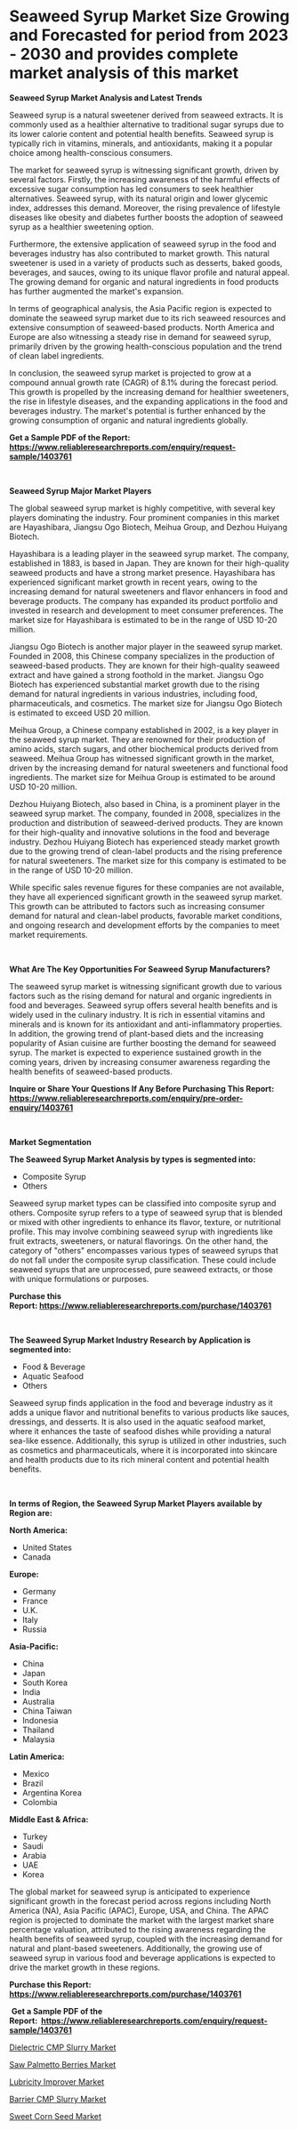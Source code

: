 <p><h1>Seaweed Syrup Market Size Growing and Forecasted for period from 2023 - 2030 and provides complete market analysis of this market</h1></p><p><strong>Seaweed Syrup Market Analysis and Latest Trends</strong></p>
<p><p>Seaweed syrup is a natural sweetener derived from seaweed extracts. It is commonly used as a healthier alternative to traditional sugar syrups due to its lower calorie content and potential health benefits. Seaweed syrup is typically rich in vitamins, minerals, and antioxidants, making it a popular choice among health-conscious consumers.</p><p>The market for seaweed syrup is witnessing significant growth, driven by several factors. Firstly, the increasing awareness of the harmful effects of excessive sugar consumption has led consumers to seek healthier alternatives. Seaweed syrup, with its natural origin and lower glycemic index, addresses this demand. Moreover, the rising prevalence of lifestyle diseases like obesity and diabetes further boosts the adoption of seaweed syrup as a healthier sweetening option.</p><p>Furthermore, the extensive application of seaweed syrup in the food and beverages industry has also contributed to market growth. This natural sweetener is used in a variety of products such as desserts, baked goods, beverages, and sauces, owing to its unique flavor profile and natural appeal. The growing demand for organic and natural ingredients in food products has further augmented the market's expansion.</p><p>In terms of geographical analysis, the Asia Pacific region is expected to dominate the seaweed syrup market due to its rich seaweed resources and extensive consumption of seaweed-based products. North America and Europe are also witnessing a steady rise in demand for seaweed syrup, primarily driven by the growing health-conscious population and the trend of clean label ingredients.</p><p>In conclusion, the seaweed syrup market is projected to grow at a compound annual growth rate (CAGR) of 8.1% during the forecast period. This growth is propelled by the increasing demand for healthier sweeteners, the rise in lifestyle diseases, and the expanding applications in the food and beverages industry. The market's potential is further enhanced by the growing consumption of organic and natural ingredients globally.</p></p>
<p><strong>Get a Sample PDF of the Report:&nbsp; <a href="https://www.reliableresearchreports.com/enquiry/request-sample/1403761">https://www.reliableresearchreports.com/enquiry/request-sample/1403761</a></strong></p>
<p>&nbsp;</p>
<p><strong>Seaweed Syrup Major Market Players</strong></p>
<p><p>The global seaweed syrup market is highly competitive, with several key players dominating the industry. Four prominent companies in this market are Hayashibara, Jiangsu Ogo Biotech, Meihua Group, and Dezhou Huiyang Biotech.</p><p>Hayashibara is a leading player in the seaweed syrup market. The company, established in 1883, is based in Japan. They are known for their high-quality seaweed products and have a strong market presence. Hayashibara has experienced significant market growth in recent years, owing to the increasing demand for natural sweeteners and flavor enhancers in food and beverage products. The company has expanded its product portfolio and invested in research and development to meet consumer preferences. The market size for Hayashibara is estimated to be in the range of USD 10-20 million.</p><p>Jiangsu Ogo Biotech is another major player in the seaweed syrup market. Founded in 2008, this Chinese company specializes in the production of seaweed-based products. They are known for their high-quality seaweed extract and have gained a strong foothold in the market. Jiangsu Ogo Biotech has experienced substantial market growth due to the rising demand for natural ingredients in various industries, including food, pharmaceuticals, and cosmetics. The market size for Jiangsu Ogo Biotech is estimated to exceed USD 20 million.</p><p>Meihua Group, a Chinese company established in 2002, is a key player in the seaweed syrup market. They are renowned for their production of amino acids, starch sugars, and other biochemical products derived from seaweed. Meihua Group has witnessed significant growth in the market, driven by the increasing demand for natural sweeteners and functional food ingredients. The market size for Meihua Group is estimated to be around USD 10-20 million.</p><p>Dezhou Huiyang Biotech, also based in China, is a prominent player in the seaweed syrup market. The company, founded in 2008, specializes in the production and distribution of seaweed-derived products. They are known for their high-quality and innovative solutions in the food and beverage industry. Dezhou Huiyang Biotech has experienced steady market growth due to the growing trend of clean-label products and the rising preference for natural sweeteners. The market size for this company is estimated to be in the range of USD 10-20 million.</p><p>While specific sales revenue figures for these companies are not available, they have all experienced significant growth in the seaweed syrup market. This growth can be attributed to factors such as increasing consumer demand for natural and clean-label products, favorable market conditions, and ongoing research and development efforts by the companies to meet market requirements.</p></p>
<p>&nbsp;</p>
<p><strong>What Are The Key Opportunities For Seaweed Syrup Manufacturers?</strong></p>
<p><p>The seaweed syrup market is witnessing significant growth due to various factors such as the rising demand for natural and organic ingredients in food and beverages. Seaweed syrup offers several health benefits and is widely used in the culinary industry. It is rich in essential vitamins and minerals and is known for its antioxidant and anti-inflammatory properties. In addition, the growing trend of plant-based diets and the increasing popularity of Asian cuisine are further boosting the demand for seaweed syrup. The market is expected to experience sustained growth in the coming years, driven by increasing consumer awareness regarding the health benefits of seaweed-based products.</p></p>
<p><strong>Inquire or Share Your Questions If Any Before Purchasing This Report: <a href="https://www.reliableresearchreports.com/enquiry/pre-order-enquiry/1403761">https://www.reliableresearchreports.com/enquiry/pre-order-enquiry/1403761</a></strong></p>
<p>&nbsp;</p>
<p><strong>Market Segmentation</strong></p>
<p><strong>The Seaweed Syrup Market Analysis by types is segmented into:</strong></p>
<p><ul><li>Composite Syrup</li><li>Others</li></ul></p>
<p><p>Seaweed syrup market types can be classified into composite syrup and others. Composite syrup refers to a type of seaweed syrup that is blended or mixed with other ingredients to enhance its flavor, texture, or nutritional profile. This may involve combining seaweed syrup with ingredients like fruit extracts, sweeteners, or natural flavorings. On the other hand, the category of "others" encompasses various types of seaweed syrups that do not fall under the composite syrup classification. These could include seaweed syrups that are unprocessed, pure seaweed extracts, or those with unique formulations or purposes.</p></p>
<p><strong>Purchase this Report:&nbsp;<a href="https://www.reliableresearchreports.com/purchase/1403761">https://www.reliableresearchreports.com/purchase/1403761</a></strong></p>
<p>&nbsp;</p>
<p><strong>The Seaweed Syrup Market Industry Research by Application is segmented into:</strong></p>
<p><ul><li>Food & Beverage</li><li>Aquatic Seafood</li><li>Others</li></ul></p>
<p><p>Seaweed syrup finds application in the food and beverage industry as it adds a unique flavor and nutritional benefits to various products like sauces, dressings, and desserts. It is also used in the aquatic seafood market, where it enhances the taste of seafood dishes while providing a natural sea-like essence. Additionally, this syrup is utilized in other industries, such as cosmetics and pharmaceuticals, where it is incorporated into skincare and health products due to its rich mineral content and potential health benefits.</p></p>
<p>&nbsp;</p>
<p><strong>In terms of Region, the Seaweed Syrup Market Players available by Region are:</strong></p>
<p>
    <p> <strong> North America: </strong>
        <ul>
            <li>United States</li>
            <li>Canada</li>
        </ul>
        </p> 
    <p> <strong> Europe: </strong>
        <ul>
            <li>Germany</li>
            <li>France</li>
            <li>U.K.</li>
            <li>Italy</li>
            <li>Russia</li>
        </ul>
        </p> 
    <p> <strong> Asia-Pacific: </strong>
        <ul>
            <li>China</li>
            <li>Japan</li>
            <li>South Korea</li>
            <li>India</li>
            <li>Australia</li>
            <li>China Taiwan</li>
            <li>Indonesia</li>
            <li>Thailand</li>
            <li>Malaysia</li>
        </ul>
        </p> 
    <p> <strong> Latin America: </strong>
        <ul>
            <li>Mexico</li>
            <li>Brazil</li>
            <li>Argentina Korea</li>
            <li>Colombia</li>
        </ul>
        </p> 
    <p> <strong> Middle East & Africa: </strong>
        <ul>
            <li>Turkey</li>
            <li>Saudi</li>
            <li>Arabia</li>
            <li>UAE</li>
            <li>Korea</li>
        </ul>
    </p>
    </p>
<p><p>The global market for seaweed syrup is anticipated to experience significant growth in the forecast period across regions including North America (NA), Asia Pacific (APAC), Europe, USA, and China. The APAC region is projected to dominate the market with the largest market share percentage valuation, attributed to the rising awareness regarding the health benefits of seaweed syrup, coupled with the increasing demand for natural and plant-based sweeteners. Additionally, the growing use of seaweed syrup in various food and beverage applications is expected to drive the market growth in these regions.</p></p>
<p><strong>Purchase this Report: <a href="https://www.reliableresearchreports.com/purchase/1403761">https://www.reliableresearchreports.com/purchase/1403761</a></strong></p>
<p>&nbsp;<strong>Get a Sample PDF of the Report:&nbsp;&nbsp;<a href="https://www.reliableresearchreports.com/enquiry/request-sample/1403761">https://www.reliableresearchreports.com/enquiry/request-sample/1403761</a></strong></p>
<p><strong></strong></p>
<p><p><a href="https://github.com/PeterParrish5/Market-Research-Report-List-1/blob/main/dielectric-cmp-slurry-market.md">Dielectric CMP Slurry Market</a></p><p><a href="https://medium.com/@lorenzmayer1995/saw-palmetto-berries-market-share-evolution-and-market-growth-trends-2023-2030-f9b35ae71129">Saw Palmetto Berries Market</a></p><p><a href="https://www.linkedin.com/pulse/lubricity-improver-market-size-growth-forecast-from-isq3e/">Lubricity Improver Market</a></p><p><a href="https://github.com/WillieWoodard/Market-Research-Report-List-1/blob/main/barrier-cmp-slurry-market.md">Barrier CMP Slurry Market</a></p><p><a href="https://medium.com/@merrittrice2023/sweet-corn-seed-market-exploring-market-share-market-trends-and-future-growth-5100fdda04af">Sweet Corn Seed Market</a></p></p>